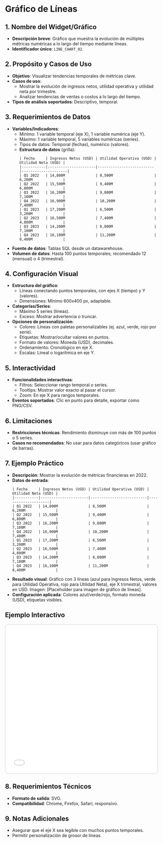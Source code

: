 # Gráfico de Líneas

## 1. Nombre del Widget/Gráfico
- **Descripción breve**: Gráfico que muestra la evolución de múltiples métricas numéricas a lo largo del tiempo mediante líneas.
- **Identificador único**: `LINE_CHART_02`.

## 2. Propósito y Casos de Uso
- **Objetivo**: Visualizar tendencias temporales de métricas clave.
- **Casos de uso**:
  - Mostrar la evolución de ingresos netos, utilidad operativa y utilidad neta por trimestre.
  - Analizar tendencias de ventas o costos a lo largo del tiempo.
- **Tipos de análisis soportados**: Descriptivo, temporal.

## 3. Requerimientos de Datos
- **Variables/Indicadores**:
    - Mínimo: 1 variable temporal (eje X), 1 variable numérica (eje Y).
  - Máximo: 1 variable temporal, 5 variables numéricas (series).
  - Tipos de datos: Temporal (fechas), numérico (valores).
  - **Estructura de datos** (grilla):
    ```
    | Fecha     | Ingresos Netos (USD) | Utilidad Operativa (USD) | Utilidad Neta (USD) |
    |-----------|----------------------|--------------------------|---------------------|
    | Q1 2022   | 14,800M              | 8,500M                   | 6,200M              |
    | Q2 2022   | 15,500M              | 9,400M                   | 6,800M              |
    | Q3 2022   | 16,200M              | 9,800M                   | 7,100M              |
    | Q4 2022   | 16,900M              | 10,200M                  | 7,400M              |
    | Q1 2023   | 17,200M              | 6,500M                   | 3,200M              |
    | Q2 2023   | 16,500M              | 7,400M                   | 4,800M              |
    | Q3 2023   | 14,200M              | 8,800M                   | 7,100M              |
    | Q4 2023   | 16,100M              | 11,200M                  | 8,400M              |
    ```
- **Fuente de datos**: Tablas SQL desde un datawarehouse.
- **Volumen de datos**: Hasta 100 puntos temporales; recomendado 12 (mensual) o 4 (trimestral).

## 4. Configuración Visual
- **Estructura del gráfico**:
  - Líneas conectando puntos temporales, con ejes X (tiempo) y Y (valores).
  - Dimensiones: Mínimo 600x400 px, adaptable.
- **Categorías/Series**:
  - Máximo 5 series (líneas).
  - Exceso: Mostrar advertencia o truncar.
- **Opciones de personalización**:
  - Colores: Líneas con paletas personalizables (ej. azul, verde, rojo por serie).
  - Etiquetas: Mostrar/ocultar valores en puntos.
  - Formato de valores: Moneda (USD), decimales.
  - Ordenamiento: Cronológico en eje X.
  - Escalas: Lineal o logarítmica en eje Y.

## 5. Interactividad
- **Funcionalidades interactivas**:
  - Filtros: Seleccionar rango temporal o series.
  - Tooltips: Mostrar valor exacto al pasar el cursor.
  - Zoom: En eje X para rangos temporales.
- **Eventos soportados**: Clic en punto para detalle, exportar como PNG/CSV.

## 6. Limitaciones
- **Restricciones técnicas**: Rendimiento disminuye con más de 100 puntos o 5 series.
- **Casos no recomendados**: No usar para datos categóricos (usar gráfico de barras).

## 7. Ejemplo Práctico
- **Descripción**: Mostrar la evolución de métricas financieras en 2022.
- **Datos de entrada**:
  ```
  | Fecha     | Ingresos Netos (USD) | Utilidad Operativa (USD) | Utilidad Neta (USD) |
  |-----------|----------------------|--------------------------|---------------------|
  | Q1 2022   | 14,800M              | 8,500M                   | 6,200M              |
  | Q2 2022   | 15,500M              | 9,400M                   | 6,800M              |
  | Q3 2022   | 16,200M              | 9,800M                   | 7,100M              |
  | Q4 2022   | 16,900M              | 10,200M                  | 7,400M              |
  | Q1 2023   | 17,200M              | 6,500M                   | 3,200M              |
  | Q2 2023   | 16,500M              | 7,400M                   | 4,800M              |
  | Q3 2023   | 14,200M              | 8,800M                   | 7,100M              |
  | Q4 2023   | 16,100M              | 11,200M                  | 8,400M              |
  ```
- **Resultado visual**: Gráfico con 3 líneas (azul para Ingresos Netos, verde para Utilidad Operativa, rojo para Utilidad Neta), eje X trimestral, valores en USD. Imagen: [Placeholder para imagen de gráfico de líneas].
- **Configuración aplicada**: Colores azul/verde/rojo, formato moneda (USD), etiquetas visibles.

## Ejemplo Interactivo

<div class="widget-interactive-container" style="border: 1px solid #ccc; padding: 5px; border-radius: 10px; margin-bottom: 20px; min-height: 480px; position: relative;">
  <iframe src="../../../assets/widgets_html/comparacion/line_chart_01_interactive.html" 
          style="width: 100%; height: 480px; border: none; overflow: auto;"
          loading="lazy"
          title="Ejemplo Interactivo de Gráfico de barras horizontal">
  </iframe>
</div>

<style>
/* Opcional: Para asegurar que el iframe se ajuste bien si el contenido es más alto */
.widget-interactive-container iframe {
    min-height: 480px; /* Ajusta según la altura típica de tus widgets */
}
</style>

## 8. Requerimientos Técnicos
- **Formato de salida**: SVG.
- **Compatibilidad**: Chrome, Firefox, Safari; responsivo.

## 9. Notas Adicionales
- Asegurar que el eje X sea legible con muchos puntos temporales.
- Permitir personalización de grosor de líneas.